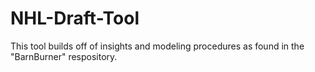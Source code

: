 # NHL-Draft-Tool
This tool builds off of insights and modeling procedures as found in the "BarnBurner" respository.
